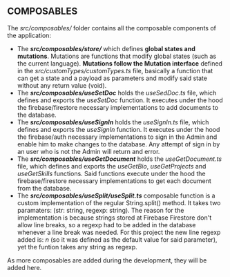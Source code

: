## COMPOSABLES
The *src/composables/* folder contains all the composable components of the application:
- The ***src/composables/store/*** which defines **global states and mutations**. Mutations are functions that modify global states (such as the current language). **Mutations follow the Mutation interface** defined in the *src/customTypes/customTypes.ts* file, basically a function that can get a state and a payload as parameters and modify said state without any return value (void).
- The ***src/composables/useSetDoc*** holds the *useSedDoc.ts* file, which defines and exports the *useSetDoc* function. It executes under the hood the firebase/firestore necessary implementations to add documents to the database.
- The ***src/composables/useSignIn*** holds the *useSignIn.ts* file, which defines and exports the *useSignIn* function. It executes under the hood the firebase/auth necessary implementations to sign in the Admin and enable him to make changes to the database. Any attempt of sign in by an user who is not the Admin will return and error.
- The ***src/composables/useGetDocument*** holds the *useGetDocument.ts* file, which defines and exports the *useGetBio*, *useGetProjects* and *useGetSkills* functions. Said functions execute under the hood the firebase/firestore necessary implementations to get each document from the database.
- The ***src/composables/useSplit/useSplit.ts*** composable function is a custom implementation
of the regular String.split() method. It takes two paramaters: (str: string, regexp: string). The reason for the implementation is because strings stored at
Firebase Firestore don't allow line breaks, so a regexp had to be added in the database whenever a line break was needed. For this project the new line regexp added is: *n* (so it was defined as the default value for said parameter), yet the funtion takes any string as regexp.

As more composables are added during the development, they will be added here.
